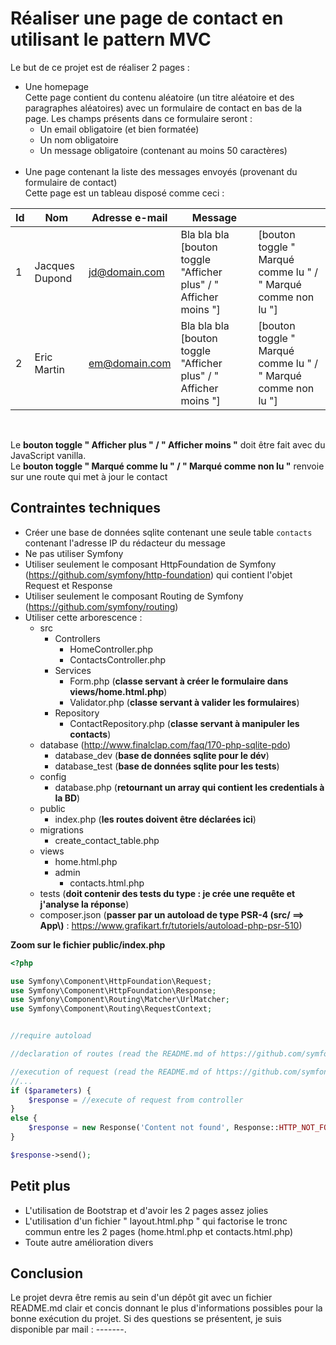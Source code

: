 # Réaliser une page de contact en utilisant le pattern MVC

Le but de ce projet est de réaliser 2 pages : 
- Une homepage <br> 
Cette page contient du contenu aléatoire (un titre aléatoire et des paragraphes aléatoires) avec un formulaire de contact en bas de la page. Les champs présents dans ce formulaire seront :
    - Un email obligatoire (et bien formatée)
    - Un nom obligatoire
    - Un message obligatoire (contenant au moins 50 caractères)
<br><br>
- Une page contenant la liste des messages envoyés (provenant du formulaire de contact) <br>
Cette page est un tableau disposé comme ceci :

| Id         | Nom              | Adresse e-mail    | Message                                                                   |                                                                  |
| --         | --               | --                | --                                                                        | --                                                               |
| 1          | Jacques Dupond   | jd@domain.com     |  Bla bla bla [bouton toggle "Afficher plus" / " Afficher moins "]         | [bouton toggle " Marqué comme lu " / " Marqué comme non lu "]    |
| 2          | Eric Martin      | em@domain.com     |  Bla bla bla [bouton toggle "Afficher plus" / " Afficher moins "]         | [bouton toggle " Marqué comme lu " / " Marqué comme non lu "]    |
<br>

Le **bouton toggle " Afficher plus " / " Afficher moins "** doit être fait avec du JavaScript vanilla.<br>
Le **bouton toggle " Marqué comme lu " / " Marqué comme non lu "** renvoie sur une route qui met à jour le contact

## Contraintes techniques 
- Créer une base de données sqlite contenant une seule table `contacts` contenant l'adresse IP du rédacteur du message
- Ne pas utiliser Symfony
- Utiliser seulement le composant HttpFoundation de Symfony (https://github.com/symfony/http-foundation) qui contient l'objet Request et Response
- Utiliser seulement le composant Routing de Symfony (https://github.com/symfony/routing)
- Utiliser cette arborescence :
    - src 
        - Controllers
            - HomeController.php 
            - ContactsController.php
        - Services
            - Form.php (**classe servant à créer le formulaire dans views/home.html.php**)
            - Validator.php (**classe servant à valider les formulaires**)
        - Repository
            - ContactRepository.php (**classe servant à manipuler les contacts**)
    - database (http://www.finalclap.com/faq/170-php-sqlite-pdo)
        - database_dev (**base de données sqlite pour le dév**)
        - database_test (**base de données sqlite pour les tests**)
    - config
        - database.php (**retournant un array qui contient les credentials à la BD**)
    - public
        - index.php (**les routes doivent être déclarées ici**)
    - migrations
        - create_contact_table.php
    - views
        - home.html.php
        - admin
            - contacts.html.php
    - tests (**doit contenir des tests du type : je crée une requête et j'analyse la réponse**)
    - composer.json (**passer par un autoload de type PSR-4 (src/ ==> App\\)** : https://www.grafikart.fr/tutoriels/autoload-php-psr-510)

**Zoom sur le fichier public/index.php**
```php
<?php

use Symfony\Component\HttpFoundation\Request;
use Symfony\Component\HttpFoundation\Response;
use Symfony\Component\Routing\Matcher\UrlMatcher;
use Symfony\Component\Routing\RequestContext;


//require autoload

//declaration of routes (read the README.md of https://github.com/symfony/routing)

//execution of request (read the README.md of https://github.com/symfony/routing)
//...
if ($parameters) {
    $response = //execute of request from controller 
}
else {
    $response = new Response('Content not found', Response::HTTP_NOT_FOUND, ['content-type' => 'text/html']);
}

$response->send();

```


## Petit plus 
- L'utilisation de Bootstrap et d'avoir les 2 pages assez jolies
- L'utilisation d'un fichier " layout.html.php " qui factorise le tronc commun entre les 2 pages (home.html.php et contacts.html.php)
- Toute autre amélioration divers

## Conclusion
Le projet devra être remis au sein d'un dépôt git avec un fichier README.md clair et concis donnant le plus d'informations possibles pour la bonne exécution du projet.
Si des questions se présentent, je suis disponible par mail : -------.
